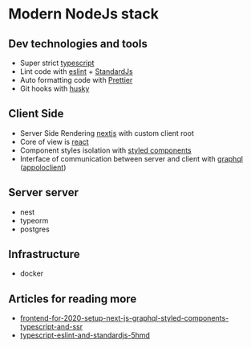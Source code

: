 # Modern NodeJs stack

## Dev technologies and tools
- Super strict [typescript](https://www.typescriptlang.org/)
- Lint code with [eslint](https://eslint.org/) + [StandardJs](https://standardjs.com/)
- Auto formatting code with [Prettier](https://prettier.io/)
- Git hooks with [husky](https://www.npmjs.com/package/husky)

## Client Side
- Server Side Rendering [nextjs](https://github.com/vercel/next.js) with custom client root 
- Core of view is [react](reactjs.org)
- Component styles isolation with [styled components](https://styled-components.com/)
- Interface of communication between server and client with [graphql](https://graphql.org/) ([appoloclient](https://www.apollographql.com/docs/react/))

## Server server
- nest
- typeorm
- postgres

## Infrastructure
- docker

## Articles for reading more
- [frontend-for-2020-setup-next-js-graphql-styled-components-typescript-and-ssr](https://medium.com/swlh/create-a-killer-frontend-for-2020-setup-next-js-graphql-styled-components-typescript-and-ssr-fe66cffd7d94)
- [typescript-eslint-and-standardjs-5hmd](https://dev.to/itmayziii/typescript-eslint-and-standardjs-5hmd)
